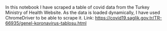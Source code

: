 In this notebook I have scraped a table of covid data from the Turkey Ministry of Health Website.
As the data is loaded dynamically, I have used ChromeDriver to be able to scrape it.
Link: https://covid19.saglik.gov.tr/TR-66935/genel-koronavirus-tablosu.html
